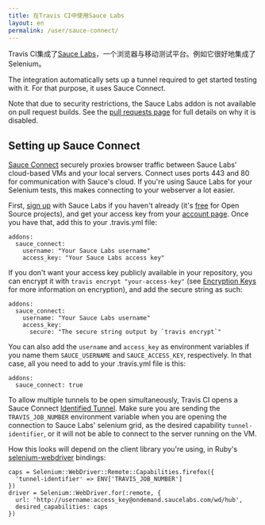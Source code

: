 ```yaml
---
title: 在Travis CI中使用Sauce Labs
layout: en
permalink: /user/sauce-connect/
---
```

Travis CI集成了[Sauce Labs](https://saucelabs.com)，一个浏览器与移动测试平台。例如它很好地集成了Selenium。



The integration automatically sets up a tunnel required to get started testing
with it. For that purpose, it uses Sauce Connect.

Note that due to security restrictions, the Sauce Labs addon is not available on pull request builds. See the [pull requests page](http://docs.travis-ci.com/user/pull-requests/#Security-Restrictions-when-testing-Pull-Requests) for full details on why it is disabled.

## Setting up Sauce Connect

[Sauce Connect][sauce-connect] securely proxies browser traffic between Sauce
Labs' cloud-based VMs and your local servers. Connect uses ports 443 and 80 for
communication with Sauce's cloud. If you're using Sauce Labs for your Selenium
tests, this makes connecting to your webserver a lot easier.

[sauce-connect]: https://saucelabs.com/connect

First, [sign up][sauce-sign-up] with Sauce Labs if you haven't already (it's
[free][open-sauce] for Open Source projects), and get your access key from your
[account page][sauce-account]. Once you have that, add this to your .travis.yml
file:

    addons:
      sauce_connect:
        username: "Your Sauce Labs username"
        access_key: "Your Sauce Labs access key"

[sauce-sign-up]: https://saucelabs.com/signup/plan/free
[sauce-account]: https://saucelabs.com/account
[open-sauce]: https://saucelabs.com/signup/plan/OSS

If you don't want your access key publicly available in your repository, you
can encrypt it with `travis encrypt "your-access-key"` (see [Encryption Keys][encryption-keys]
for more information on encryption), and add the secure string as such:

    addons:
      sauce_connect:
        username: "Your Sauce Labs username"
        access_key:
          secure: "The secure string output by `travis encrypt`"

You can also add the `username` and `access_key` as environment variables if you
name them `SAUCE_USERNAME` and `SAUCE_ACCESS_KEY`, respectively. In that case,
all you need to add to your .travis.yml file is this:

    addons:
      sauce_connect: true

[encryption-keys]: http://docs.travis-ci.com/user/encryption-keys/

To allow multiple tunnels to be open simultaneously, Travis CI opens a
Sauce Connect [Identified Tunnel][identified-tunnels]. Make sure you are sending
the `TRAVIS_JOB_NUMBER` environment variable when you are opening the connection
to Sauce Labs' selenium grid, as the desired capability `tunnel-identifier`,
or it will not be able to connect to the server running on the VM.

[identified-tunnels]: https://saucelabs.com/connect#tunnel-identifier

How this looks will depend on the client library you're using, in
Ruby's [selenium-webdriver][ruby-bindings] bindings:

    caps = Selenium::WebDriver::Remote::Capabilities.firefox({
      'tunnel-identifier' => ENV['TRAVIS_JOB_NUMBER']
    })
    driver = Selenium::WebDriver.for(:remote, {
      url: 'http://username:access_key@ondemand.saucelabs.com/wd/hub',
      desired_capabilities: caps
    })

[ruby-bindings]: https://code.google.com/p/selenium/wiki/RubyBindings

#

